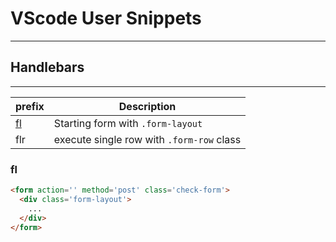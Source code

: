 # VScode User Snippets 
---

## Handlebars
---
|prefix|Description
---|---
[fl](#fl)|Starting form with `.form-layout`
flr|execute single row with `.form-row` class

### fl
```html
<form action='' method='post' class='check-form'>
  <div class='form-layout'>
    ...
  </div>
</form>
```

